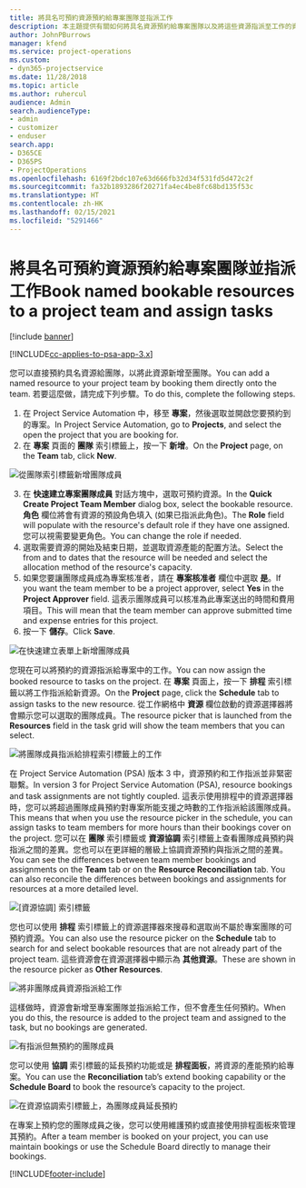 ```yaml
---
title: 將具名可預約資源預約給專案團隊並指派工作
description: 本主題提供有關如何將具名資源預約給專案團隊以及將這些資源指派至工作的資訊。
author: JohnPBurrows
manager: kfend
ms.service: project-operations
ms.custom:
- dyn365-projectservice
ms.date: 11/28/2018
ms.topic: article
ms.author: ruhercul
audience: Admin
search.audienceType:
- admin
- customizer
- enduser
search.app:
- D365CE
- D365PS
- ProjectOperations
ms.openlocfilehash: 6169f2bdc107e63d666fb32d34f531fd5d472c2f
ms.sourcegitcommit: fa32b1893286f20271fa4ec4be8fc68bd135f53c
ms.translationtype: HT
ms.contentlocale: zh-HK
ms.lasthandoff: 02/15/2021
ms.locfileid: "5291466"
---
```

# <a name="book-named-bookable-resources-to-a-project-team-and-assign-tasks"></a><span data-ttu-id="01ba0-103">將具名可預約資源預約給專案團隊並指派工作</span><span class="sxs-lookup"><span data-stu-id="01ba0-103">Book named bookable resources to a project team and assign tasks</span></span> 

[!include [banner](../includes/psa-now-project-operations.md)]

[!INCLUDE[cc-applies-to-psa-app-3.x](../includes/cc-applies-to-psa-app-3x.md)]

<span data-ttu-id="01ba0-104">您可以直接預約具名資源給團隊，以將此資源新增至團隊。</span><span class="sxs-lookup"><span data-stu-id="01ba0-104">You can  add a named resource to your project team by booking them directly onto the team.</span></span> <span data-ttu-id="01ba0-105">若要這麼做，請完成下列步驟。</span><span class="sxs-lookup"><span data-stu-id="01ba0-105">To do this, complete the following steps.</span></span>

1. <span data-ttu-id="01ba0-106">在 Project Service Automation 中，移至 **專案**，然後選取並開啟您要預約到的專案。</span><span class="sxs-lookup"><span data-stu-id="01ba0-106">In  Project Service Automation, go to **Projects**, and select the open the project that you are booking for.</span></span>
2. <span data-ttu-id="01ba0-107">在 **專案** 頁面的 **團隊** 索引標籤上，按一下 **新增**。</span><span class="sxs-lookup"><span data-stu-id="01ba0-107">On the **Project** page, on the **Team** tab, click **New**.</span></span> 

![從團隊索引標籤新增團隊成員](media/RM-how-to-1.png)

3. <span data-ttu-id="01ba0-109">在 **快速建立專案團隊成員** 對話方塊中，選取可預約資源。</span><span class="sxs-lookup"><span data-stu-id="01ba0-109">In the **Quick Create Project Team Member** dialog box, select the bookable resource.</span></span> <span data-ttu-id="01ba0-110">**角色** 欄位將會有資源的預設角色填入 (如果已指派此角色)。</span><span class="sxs-lookup"><span data-stu-id="01ba0-110">The **Role** field will populate with the resource's default role if they have one assigned.</span></span> <span data-ttu-id="01ba0-111">您可以視需要變更角色。</span><span class="sxs-lookup"><span data-stu-id="01ba0-111">You can change the role if needed.</span></span> 
4. <span data-ttu-id="01ba0-112">選取需要資源的開始及結束日期，並選取資源產能的配置方法。</span><span class="sxs-lookup"><span data-stu-id="01ba0-112">Select the from and to dates that the resource will be needed and select the allocation method of the resource's capacity.</span></span> 
5. <span data-ttu-id="01ba0-113">如果您要讓團隊成員成為專案核准者，請在 **專案核准者** 欄位中選取 **是**。</span><span class="sxs-lookup"><span data-stu-id="01ba0-113">If you want the team member to be a project approver, select **Yes** in the **Project Approver** field.</span></span> <span data-ttu-id="01ba0-114">這表示團隊成員可以核准為此專案送出的時間和費用項目。</span><span class="sxs-lookup"><span data-stu-id="01ba0-114">This will mean that the team member can approve submitted time and expense entries for this project.</span></span> 
6. <span data-ttu-id="01ba0-115">按一下 **儲存**。</span><span class="sxs-lookup"><span data-stu-id="01ba0-115">Click **Save**.</span></span>

![在快速建立表單上新增團隊成員](media/RM-how-to-2.png)


<span data-ttu-id="01ba0-117">您現在可以將預約的資源指派給專案中的工作。</span><span class="sxs-lookup"><span data-stu-id="01ba0-117">You can now assign the booked resource to tasks on the project.</span></span> <span data-ttu-id="01ba0-118">在 **專案** 頁面上，按一下 **排程** 索引標籤以將工作指派給新資源。</span><span class="sxs-lookup"><span data-stu-id="01ba0-118">On the **Project** page, click the **Schedule** tab to assign tasks to the new resource.</span></span> <span data-ttu-id="01ba0-119">從工作網格中 **資源** 欄位啟動的資源選擇器將會顯示您可以選取的團隊成員。</span><span class="sxs-lookup"><span data-stu-id="01ba0-119">The resource picker that is launched from the **Resources** field in the task grid will show the team members that you can select.</span></span>

![將團隊成員指派給排程索引標籤上的工作](media/RM-how-to-3.png)

<span data-ttu-id="01ba0-121">在 Project Service Automation (PSA) 版本 3 中，資源預約和工作指派並非緊密聯繫。</span><span class="sxs-lookup"><span data-stu-id="01ba0-121">In version 3 for Project Service Automation (PSA), resource bookings and task assignments are not tightly coupled.</span></span> <span data-ttu-id="01ba0-122">這表示使用排程中的資源選擇器時，您可以將超過團隊成員預約對專案所能支援之時數的工作指派給該團隊成員。</span><span class="sxs-lookup"><span data-stu-id="01ba0-122">This means that when you use the resource picker in the schedule, you can assign tasks to team members for more hours than their bookings cover on the project.</span></span>
<span data-ttu-id="01ba0-123">您可以在 **團隊** 索引標籤或 **資源協調** 索引標籤上查看團隊成員預約與指派之間的差異。您也可以在更詳細的層級上協調資源預約與指派之間的差異。</span><span class="sxs-lookup"><span data-stu-id="01ba0-123">You can see the differences between team member bookings and assignments on the **Team** tab or on the **Resource Reconciliation** tab. You can also reconcile the differences between bookings and assignments for resources at a more detailed level.</span></span>

![[資源協調] 索引標籤](media/RM-how-to-4.png)

<span data-ttu-id="01ba0-125">您也可以使用 **排程** 索引標籤上的資源選擇器來搜尋和選取尚不屬於專案團隊的可預約資源。</span><span class="sxs-lookup"><span data-stu-id="01ba0-125">You can also use the resource picker on the **Schedule** tab to search for and select bookable resources that are not already part of the project team.</span></span> <span data-ttu-id="01ba0-126">這些資源會在資源選擇器中顯示為 **其他資源**。</span><span class="sxs-lookup"><span data-stu-id="01ba0-126">These are shown in the resource picker as **Other Resources**.</span></span>

![將非團隊成員資源指派給工作](media/RM-how-to-5.png)

<span data-ttu-id="01ba0-128">這樣做時，資源會新增至專案團隊並指派給工作，但不會產生任何預約。</span><span class="sxs-lookup"><span data-stu-id="01ba0-128">When you do this, the resource is added to the project team and assigned to the task, but no bookings are generated.</span></span>

![有指派但無預約的團隊成員](media/RM-how-to-6.png)

<span data-ttu-id="01ba0-130">您可以使用 **協調** 索引標籤的延長預約功能或是 **排程面板**，將資源的產能預約給專案。</span><span class="sxs-lookup"><span data-stu-id="01ba0-130">You can use the **Reconciliation** tab’s extend booking capability or the **Schedule Board** to book the resource’s capacity to the project.</span></span>

![在資源協調索引標籤上，為團隊成員延長預約](media/RM-how-to-7.png)

<span data-ttu-id="01ba0-132">在專案上預約您的團隊成員之後，您可以使用維護預約或直接使用排程面板來管理其預約。</span><span class="sxs-lookup"><span data-stu-id="01ba0-132">After a team member is booked on your project, you can use maintain bookings or use the Schedule Board directly to manage their bookings.</span></span>


[!INCLUDE[footer-include](../includes/footer-banner.md)]